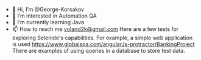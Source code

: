 - 👋 Hi, I’m @George-Korsakov
- 👀 I’m interested in Automation QA
- 🌱 I’m currently learning Java
- 📫 How to reach me voland2k@gmail.com
Here are a few tests for exploring Selenide's capabilities. 
For example, a simple web application is used https://www.globalsqa.com/angularJs-protractor/BankingProject
There are examples of using queries in a database to store test data.
<!---
George-Korsakov/George-Korsakov is a ✨ special ✨ repository because its `README.md` (this file) appears on your GitHub profile.
You can click the Preview link to take a look at your changes.
--->
